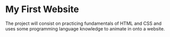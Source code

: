 # My First Website
The project will consist on practicing fundamentals of HTML and CSS 
and uses some programming language knowledge to animate in onto a website.